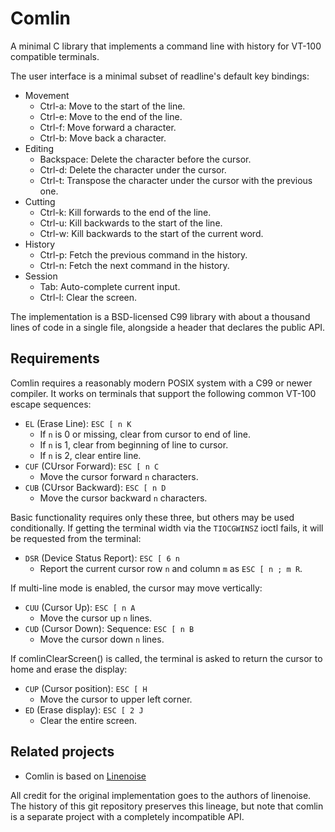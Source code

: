 Comlin
======

A minimal C library that implements a command line with history for VT-100
compatible terminals.

The user interface is a minimal subset of readline's default key bindings:

* Movement
  * Ctrl-a: Move to the start of the line.
  * Ctrl-e: Move to the end of the line.
  * Ctrl-f: Move forward a character.
  * Ctrl-b: Move back a character.
* Editing
  * Backspace: Delete the character before the cursor.
  * Ctrl-d: Delete the character under the cursor.
  * Ctrl-t: Transpose the character under the cursor with the previous one.
* Cutting
  * Ctrl-k: Kill forwards to the end of the line.
  * Ctrl-u: Kill backwards to the start of the line.
  * Ctrl-w: Kill backwards to the start of the current word.
* History
  * Ctrl-p: Fetch the previous command in the history.
  * Ctrl-n: Fetch the next command in the history.
* Session
  * Tab: Auto-complete current input.
  * Ctrl-l:	Clear the screen.

The implementation is a BSD-licensed C99 library with about a thousand lines of
code in a single file, alongside a header that declares the public API.

Requirements
------------

Comlin requires a reasonably modern POSIX system with a C99 or newer compiler.
It works on terminals that support the following common VT-100 escape sequences:

* `EL` (Erase Line): `ESC [ n K`
  * If `n` is 0 or missing, clear from cursor to end of line.
  * If `n` is 1, clear from beginning of line to cursor.
  * If `n` is 2, clear entire line.
* `CUF` (CUrsor Forward): `ESC [ n C`
  * Move the cursor forward `n` characters.
* `CUB` (CUrsor Backward): `ESC [ n D`
  * Move the cursor backward `n` characters.

Basic functionality requires only these three, but others may be used
conditionally.  If getting the terminal width via the `TIOCGWINSZ` ioctl fails,
it will be requested from the terminal:

* `DSR` (Device Status Report): `ESC [ 6 n`
  * Report the current cursor row `n` and column `m` as `ESC [ n ; m R`.

If multi-line mode is enabled, the cursor may move vertically:

* `CUU` (Cursor Up): `ESC [ n A`
  * Move the cursor up `n` lines.
* `CUD` (Cursor Down): Sequence: `ESC [ n B`
  * Move the cursor down `n` lines.

If comlinClearScreen() is called, the terminal is asked to return the cursor to
home and erase the display:

* `CUP` (Cursor position): `ESC [ H`
  * Move the cursor to upper left corner.
* `ED` (Erase display): `ESC [ 2 J`
  * Clear the entire screen.

Related projects
----------------

* Comlin is based on [Linenoise](https://github.com/antirez/linenoise)

All credit for the original implementation goes to the authors of linenoise.
The history of this git repository preserves this lineage, but note that comlin
is a separate project with a completely incompatible API.
